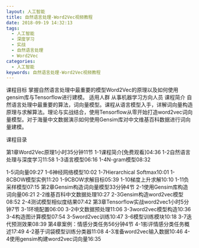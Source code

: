 ```yaml
---
layout: 人工智能
title: 自然语言处理-Word2Vec视频教程
date: 2018-09-19 14:32:13
tags:
  - 人工智能
  - 深度学习
  - 实战
  - 自然语言处理
  - Word2Vec
categories:
  - 人工智能
keywords: 自然语言处理-Word2Vec视频教程
---
```

课程目标
掌握自然语言处理中最重要的模型Word2Vec的原理以及如何使用gensim库与Tensorflow进行建模。
适用人群
从事机器学习方向人员
课程简介
自然语言处理中最重要的算法，词向量模型。课程从语言模型入手，详解词向量构造原理与求解算法。理论与实战结合，使用Tensorflow从零开始打造word2vec词向量模型。对于海量中文数据演示如何使用Gensim库对中文维基百科数据进行词向量建模。

课程目录

第1章Word2Vec原理1小时35分钟11节
1-1课程简介[免费观看]04:36
1-2自然语言处理与深度学习11:58
1-3语言模型06:16
1-4N-gram模型08:32
<!-- more -->
1-5词向量09:27
1-6神经网络模型10:02
1-7Hierarchical Softmax10:01
1-8CBOW模型实例11:20
1-9CBOW求解目标05:39
1-10梯度上升求解10:10
1-11负采样模型07:15
第2章Gensim构造词向量模型33分钟4节
2-1使用Gensim库构造词向量06:21
2-2维基百科中文数据处理10:27
2-3Gensim构造word2vec模型08:52
2-4测试模型相似度结果07:42
第3章Tensorflow实战word2vec1小时5分钟7节
3-1环境配置06:00
3-2中文数据预处理11:06
3-3word2vec模型构造10:36
3-4构造图计算模型07:54
3-5word2vec训练10:47
3-6模型训练模块10:18
3-7迭代预测效果08:39
第4章案例：情感分类任务56分钟4节
4-1影评情感分类任务概述17:49
4-2基于词袋模型训练分类器11:08
4-3准备word2vec输入数据10:46
4-4使用gensim构建word2vec词向量16:35

<div id="jspay" sid="6gOObKk5402" style="display:none">6gOObKk5402</div>
<script type="text/javascript" src="https://www.fageka.com/j.js"></script>
<script type="text/javascript" src="https://www.fageka.com/f.js" charset="utf-8"></script>
